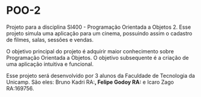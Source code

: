 # POO-2
Projeto para a disciplina SI400 - Programação Orientada a Objetos 2. Esse projeto simula uma aplicação para um cinema,
possuindo assim o cadastro de filmes, salas, sessões e vendas.

O objetivo principal do projeto é adquirir maior conhecimento sobre Programação Orientada a Objetos. O objetivo
subsequente é a criação de uma aplicação intuitiva e funcional.

Esse projeto será desenvolvido por 3 alunos da Faculdade de Tecnologia da Unicamp. São eles: Bruno Kadri RA:______,
Felipe Godoy RA:______ e Icaro Zago RA:169756.
